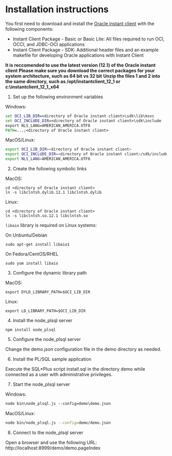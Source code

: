 # Installation instructions

You first need to download and install the [Oracle instant client](http://www.oracle.com/technetwork/database/features/instant-client/index-097480.html) with the following components:

* Instant Client Package - Basic or Basic Lite: All files required to run OCI, OCCI, and JDBC-OCI applications
* Instant Client Package - SDK: Additional header files and an example makefile for developing Oracle applications with Instant Client

**It is reccomended to use the latest version (12.1) of the Oracle instant client**
**Please make sure you download the correct packages for your system architecture, such as 64 bit vs 32 bit**
**Unzip the files 1 and 2 into the same directory, such as /opt/instantclient_12_1 or c:\instantclient_12_1_x64**

1. Set up the following environment variables

Windows:

```bat
set OCI_LIB_DIR=<directory of Oracle instant client>\sdk\lib\msvc
set OCI_INCLUDE_DIR=<directory of Oracle instant client>\sdk\include
export NLS_LANG=AMERICAN_AMERICA.UTF8
PATH=...;<directory of Oracle instant client>
```

MacOS/Linux:

```bash
export OCI_LIB_DIR=<directory of Oracle instant client>
export OCI_INCLUDE_DIR=<directory of Oracle instant client>/sdk/include
export NLS_LANG=AMERICAN_AMERICA.UTF8
```

2. Create the following symbolic links

MacOS:

```
cd <directory of Oracle instant client>
ln -s libclntsh.dylib.12.1 libclntsh.dylib
```

Linux:

```
cd <directory of Oracle instant client>
ln -s libclntsh.so.12.1 libclntsh.so
```

`libaio` library is required on Linux systems:

On Unbuntu/Debian

```
sudo apt-get install libaio1
```

On Fedora/CentOS/RHEL

```
sudo yum install libaio
```

3. Configure the dynamic library path

MacOS:

```
export DYLD_LIBRARY_PATH=$OCI_LIB_DIR
```

Linux:

```
export LD_LIBRARY_PATH=$OCI_LIB_DIR
```

4. Install the node_plsql server

```
npm install node_plsql
```

5. Configure the node_plsql server

Change the demo.json configuration file in the demo directory as needed.

6. Install the PL/SQL sample application

Execute the SQL*Plus script install.sql in the directory demo while connected as a user with administrative privileges.

7. Start the node_plsql server

Windows:

```bat
node bin\node_plsql.js --config=demo\demo.json
```

MacOS/Linux:

```bash
node bin/node_plsql.js --config=demo/demo.json
```

8. Connect to the node_plsql server

Open a browser and use the following URL: http://localhost:8999/demo/demo.pageIndex
